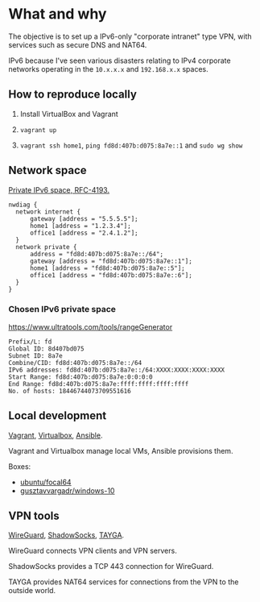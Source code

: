 # What and why

The objective is to set up a IPv6-only "corporate intranet" type VPN,
with services such as secure DNS and NAT64.

IPv6 because I've seen various disasters relating to IPv4 corporate networks
operating in the `10.x.x.x` and `192.168.x.x` spaces.

## How to reproduce locally

1. Install VirtualBox and Vagrant

2. `vagrant up`

3. `vagrant ssh home1`, `ping fd8d:407b:d075:8a7e::1` and `sudo wg show`

## Network space

[Private IPv6 space, RFC-4193.](https://tools.ietf.org/html/rfc4193)

```plantuml format="png"
nwdiag {
  network internet {
      gateway [address = "5.5.5.5"];
      home1 [address = "1.2.3.4"];
      office1 [address = "2.4.1.2"];
  }
  network private {
      address = "fd8d:407b:d075:8a7e::/64";
      gateway [address = "fd8d:407b:d075:8a7e::1"];
      home1 [address = "fd8d:407b:d075:8a7e::5"];
      office1 [address = "fd8d:407b:d075:8a7e::6"];
  }
}
```

### Chosen IPv6 private space

https://www.ultratools.com/tools/rangeGenerator

```
Prefix/L: fd
Global ID: 8d407bd075
Subnet ID: 8a7e
Combine/CID: fd8d:407b:d075:8a7e::/64
IPv6 addresses: fd8d:407b:d075:8a7e::/64:XXXX:XXXX:XXXX:XXXX
Start Range: fd8d:407b:d075:8a7e:0:0:0:0
End Range: fd8d:407b:d075:8a7e:ffff:ffff:ffff:ffff
No. of hosts: 18446744073709551616
```

## Local development

[Vagrant](https://www.vagrantup.com/),
[Virtualbox](https://packages.ubuntu.com/focal/virtualbox),
[Ansible](https://www.ansible.com/).

Vagrant and Virtualbox manage local VMs, Ansible provisions them.

Boxes:

* [ubuntu/focal64](https://app.vagrantup.com/ubuntu/boxes/focal64)
* [gusztavvargadr/windows-10](https://app.vagrantup.com/gusztavvargadr/boxes/windows-10)

## VPN tools

[WireGuard](https://www.wireguard.com/), 
[ShadowSocks](https://shadowsocks.org/), 
[TAYGA](http://www.litech.org/tayga/).

WireGuard connects VPN clients and VPN servers.

ShadowSocks provides a TCP 443 connection for WireGuard.

TAYGA provides NAT64 services for connections from the VPN to the outside world.

